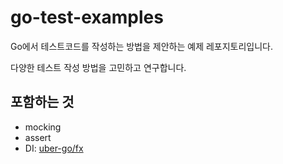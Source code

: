 # go-test-examples

Go에서 테스트코드를 작성하는 방법을 제안하는 예제 레포지토리입니다.

다양한 테스트 작성 방법을 고민하고 연구합니다.

## 포함하는 것

- mocking
- assert
- DI: [uber-go/fx](https://uber-go.github.io/fx/)
